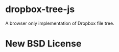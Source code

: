 dropbox-tree-js
===============

A browser only implementation of Dropbox file tree. 

# New BSD License
     